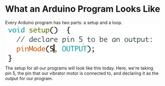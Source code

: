# What an Arduino Program Looks Like
Every Arduino program has two parts: a setup and a loop. 
<img src="setup.png">
The setup for all our programs will look like this today. Here, we're taking pin 5, the pin that our vibrator motor is connected to, and declaring it as the output for our program.